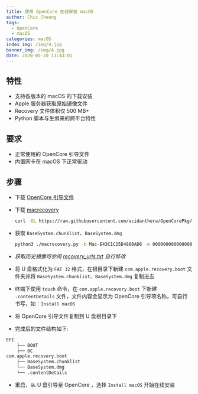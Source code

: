 ```yaml
---
title: 使用 OpenCore 在线安装 macOS
author: Chic Cheung
tags:
  - OpenCore
  - macOS
categories: macOS
index_img: /img/4.jpg
banner_img: /img/4.jpg
date: 2020-05-20 11:43:01
---
```


## 特性

- 支持各版本的 macOS 的下载安装
- Apple 服务器获取原始镜像文件
- Recovery 文件体积仅 500 MB+
- Python 脚本与生俱来的跨平台特性

## 要求

- 正常使用的 OpenCore 引导文件
- 内置网卡在 macOS 下正常驱动

## 步骤

- 下载 [OpenCore 引导文件](https://github.com/chiccheung/HP-Zhan66-Pro14-G2-macOS)

- 下载 [macrecovery](https://github.com/acidanthera/OpenCorePkg/tree/master/Utilities/macrecovery)

  ```bash
  curl -OL https://raw.githubusercontent.com/acidanthera/OpenCorePkg/master/Utilities/macrecovery/macrecovery.py
  ```

- 获取 `BaseSystem.chunklist`、`BaseSystem.dmg`  

  ```bash
  python3 ./macrecovery.py -b Mac-E43C1C25D4880AD6 -m 00000000000000000 download
  ```

- *获取历史镜像可参阅 [recovery_urls.txt](https://github.com/acidanthera/OpenCorePkg/blob/master/Utilities/macrecovery/recovery_urls.txt) 自行修改*
- 将 U 盘格式化为 `FAT 32`  格式，在根目录下新建 `com.apple.recovery.boot` 文件夹并将 `BaseSystem.chunklist`、`BaseSystem.dmg` 复制进去
- 终端下使用 `touch` 命令，在 `com.apple.recovery.boot` 下新建 `.contentDetails` 文件，文件内容会显示为 OpenCore 引导项名称，可自行书写，如：`Install macOS`
- 将 OpenCore 引导文件复制到 U 盘根目录下
- 完成后的文件结构如下:

````bash
EFI
    ├── BOOT
    ├── OC
com.apple.recovery.boot
    ├── BaseSystem.chunklist
    └── BaseSystem.dmg
    └── .contentDetails
````

- 重启，从 U 盘引导至 OpenCore ，选择 `Install macOS` 开始在线安装

